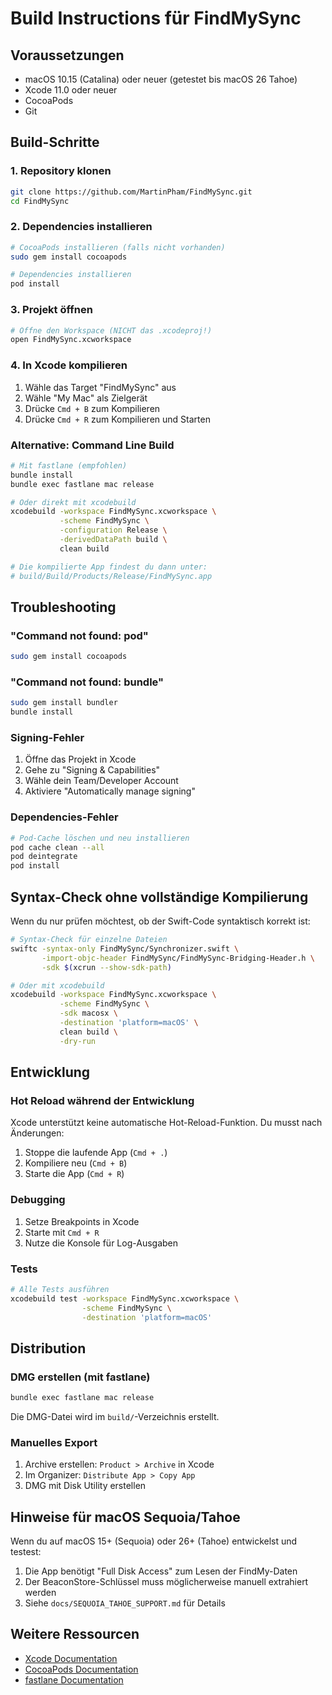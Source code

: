 # Build Instructions für FindMySync

## Voraussetzungen

- macOS 10.15 (Catalina) oder neuer (getestet bis macOS 26 Tahoe)
- Xcode 11.0 oder neuer
- CocoaPods
- Git

## Build-Schritte

### 1. Repository klonen

```bash
git clone https://github.com/MartinPham/FindMySync.git
cd FindMySync
```

### 2. Dependencies installieren

```bash
# CocoaPods installieren (falls nicht vorhanden)
sudo gem install cocoapods

# Dependencies installieren
pod install
```

### 3. Projekt öffnen

```bash
# Öffne den Workspace (NICHT das .xcodeproj!)
open FindMySync.xcworkspace
```

### 4. In Xcode kompilieren

1. Wähle das Target "FindMySync" aus
2. Wähle "My Mac" als Zielgerät
3. Drücke `Cmd + B` zum Kompilieren
4. Drücke `Cmd + R` zum Kompilieren und Starten

### Alternative: Command Line Build

```bash
# Mit fastlane (empfohlen)
bundle install
bundle exec fastlane mac release

# Oder direkt mit xcodebuild
xcodebuild -workspace FindMySync.xcworkspace \
           -scheme FindMySync \
           -configuration Release \
           -derivedDataPath build \
           clean build

# Die kompilierte App findest du dann unter:
# build/Build/Products/Release/FindMySync.app
```

## Troubleshooting

### "Command not found: pod"

```bash
sudo gem install cocoapods
```

### "Command not found: bundle"

```bash
sudo gem install bundler
bundle install
```

### Signing-Fehler

1. Öffne das Projekt in Xcode
2. Gehe zu "Signing & Capabilities"
3. Wähle dein Team/Developer Account
4. Aktiviere "Automatically manage signing"

### Dependencies-Fehler

```bash
# Pod-Cache löschen und neu installieren
pod cache clean --all
pod deintegrate
pod install
```

## Syntax-Check ohne vollständige Kompilierung

Wenn du nur prüfen möchtest, ob der Swift-Code syntaktisch korrekt ist:

```bash
# Syntax-Check für einzelne Dateien
swiftc -syntax-only FindMySync/Synchronizer.swift \
       -import-objc-header FindMySync/FindMySync-Bridging-Header.h \
       -sdk $(xcrun --show-sdk-path)

# Oder mit xcodebuild
xcodebuild -workspace FindMySync.xcworkspace \
           -scheme FindMySync \
           -sdk macosx \
           -destination 'platform=macOS' \
           clean build \
           -dry-run
```

## Entwicklung

### Hot Reload während der Entwicklung

Xcode unterstützt keine automatische Hot-Reload-Funktion. Du musst nach Änderungen:

1. Stoppe die laufende App (`Cmd + .`)
2. Kompiliere neu (`Cmd + B`)
3. Starte die App (`Cmd + R`)

### Debugging

1. Setze Breakpoints in Xcode
2. Starte mit `Cmd + R`
3. Nutze die Konsole für Log-Ausgaben

### Tests

```bash
# Alle Tests ausführen
xcodebuild test -workspace FindMySync.xcworkspace \
                -scheme FindMySync \
                -destination 'platform=macOS'
```

## Distribution

### DMG erstellen (mit fastlane)

```bash
bundle exec fastlane mac release
```

Die DMG-Datei wird im `build/`-Verzeichnis erstellt.

### Manuelles Export

1. Archive erstellen: `Product > Archive` in Xcode
2. Im Organizer: `Distribute App > Copy App`
3. DMG mit Disk Utility erstellen

## Hinweise für macOS Sequoia/Tahoe

Wenn du auf macOS 15+ (Sequoia) oder 26+ (Tahoe) entwickelst und testest:

1. Die App benötigt "Full Disk Access" zum Lesen der FindMy-Daten
2. Der BeaconStore-Schlüssel muss möglicherweise manuell extrahiert werden
3. Siehe `docs/SEQUOIA_TAHOE_SUPPORT.md` für Details

## Weitere Ressourcen

- [Xcode Documentation](https://developer.apple.com/documentation/xcode)
- [CocoaPods Documentation](https://cocoapods.org)
- [fastlane Documentation](https://docs.fastlane.tools)

